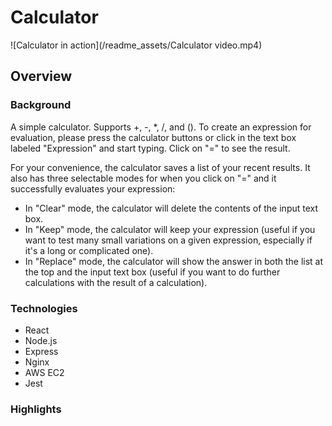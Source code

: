 # Calculator

![Calculator in action](/readme_assets/Calculator video.mp4)

## Overview

### Background
A simple calculator. Supports +, -, *, /, and (). To create an expression for evaluation, please press the calculator buttons or click in the text box labeled "Expression" and start typing. Click on "=" to see the result.

For your convenience, the calculator saves a list of your recent results. It also has three selectable modes for when you click on "=" and it successfully evaluates your expression:
* In "Clear" mode, the calculator will delete the contents of the input text box.
* In "Keep" mode, the calculator will keep your expression (useful if you want to test many small variations on a given expression, especially if it's a long or complicated one).
* In "Replace" mode, the calculator will show the answer in both the list at the top and the input text box (useful if you want to do further calculations with the result of a calculation).

### Technologies

* React
* Node.js
* Express
* Nginx
* AWS EC2
* Jest

### Highlights

